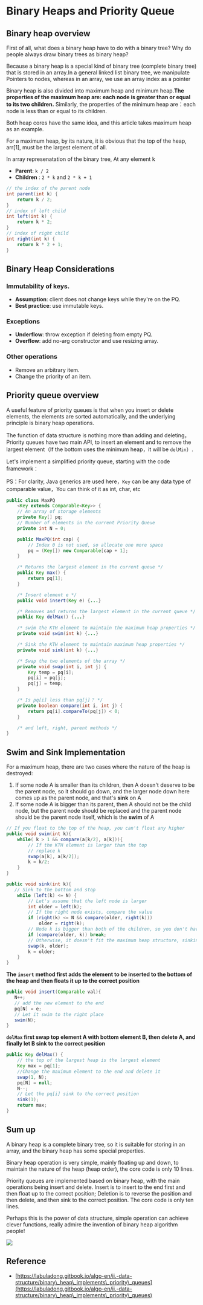 # Binary Heaps and Priority Queue

## Binary heap overview

First of all, what does a binary heap have to do with a binary tree? Why do people always draw binary trees as binary heap?

Because a binary heap is a special kind of binary tree (complete binary tree) that is stored in an array.In a general linked list binary tree, we manipulate Pointers to nodes, whereas in an array, we use an array index as a pointer

Binary heap is also divided into maximum heap and minimum heap.**The properties of the maximum heap are: each node is greater than or equal to its two children.** Similarly, the properties of the minimum heap are：each node is less than or equal to its children.

Both heap cores have the same idea, and this article takes maximum heap as an example.

For a maximum heap, by its nature, it is obvious that the top of the heap, arr\[1], must be the largest element of all.

In array represenatation of the binary tree, At any element k

* **Parent**: `k / 2`
* **Children** : `2 * k` and `2 * k + 1`

```java
// the index of the parent node
int parent(int k) {
    return k / 2;
}
// index of left child
int left(int k) {
    return k * 2;
}
// index of right child
int right(int k) {
    return k * 2 + 1;
}
```

## Binary Heap Considerations

### Immutability of keys.

* **Assumption**: client does not change keys while they're on the PQ.
* **Best practice**: use immutable keys.

### Exceptions

* **Underflow**: throw exception if deleting from empty PQ.
* **Overflow**: add no-arg constructor and use resizing array.

### Other operations

* Remove an arbitrary item.
* Change the priority of an item.

## Priority queue overview

A useful feature of priority queues is that when you insert or delete elements, the elements are sorted automatically, and the underlying principle is binary heap operations.

The function of data structure is nothing more than adding and deleting，Priority queues have two main API, to insert an element and to remove the largest element（If the bottom uses the minimum heap，it will be `delMin`）.

Let's implement a simplified priority queue, starting with the code framework：

PS：For clarity, Java generics are used here，`Key` can be any data type of comparable value，You can think of it as int, char, etc

```java
public class MaxPQ
    <Key extends Comparable<Key>> {
    // An array of storage elements
    private Key[] pq;
    // Number of elements in the current Priority Queue
    private int N = 0;

    public MaxPQ(int cap) {
        // Index 0 is not used, so allocate one more space
        pq = (Key[]) new Comparable[cap + 1];
    }

    /* Returns the largest element in the current queue */
    public Key max() {
        return pq[1];
    }

    /* Insert element e */
    public void insert(Key e) {...}

    /* Removes and returns the largest element in the current queue */
    public Key delMax() {...}

    /* swim the KTH element to maintain the maximum heap properties */
    private void swim(int k) {...}

    /* Sink the KTH element to maintain maximum heap properties */
    private void sink(int k) {...}

    /* Swap the two elements of the array */
    private void swap(int i, int j) {
        Key temp = pq[i];
        pq[i] = pq[j];
        pq[j] = temp;
    }

    /* Is pq[i] less than pq[j]？ */
    private boolean compare(int i, int j) {
        return pq[i].compareTo(pq[j]) < 0;
    }

    /* and left, right, parent methods */
}
```

## Swim and Sink Implementation

For a maximum heap, there are two cases where the nature of the heap is destroyed:

1. If some node A is smaller than its children, then A doesn't deserve to be the parent node, so it should go down, and the larger node down here comes up as the parent node, and that's **sink** on A
2. If some node A is bigger than its parent, then A should not be the child node, but the parent node should be replaced and the parent node should be the parent node itself, which is the **swim** of A

```java
// If you float to the top of the heap, you can't float any higher
public void swim(int k){
    while( k > 1 && compare(a[k/2], a[k])){
        // If the KTH element is larger than the top
        // replace k
        swap(a[k], a[k/2]);
        k = k/2;
    } 
}

public void sink(int k){
   // Sink to the bottom and stop
    while (left(k) <= N) {
        // Let's assume that the left node is larger
        int older = left(k);
        // If the right node exists, compare the value
        if (right(k) <= N && compare(older, right(k)))
            older = right(k);
        // Node k is bigger than both of the children, so you don't have to sink
        if (compare(older, k)) break;
        // Otherwise, it doesn't fit the maximum heap structure, sinking k nodes
        swap(k, older);
        k = older;
    }
}
```

**The** **`insert`** **method first adds the element to be inserted to the bottom of the heap and then floats it up to the correct position**

```java
public void insert(Comparable val){
   N++;
   // add the new element to the end
   pq[N] = e;
   // Let it swim to the right place
   swim(N);
}
```

**`delMax` first swap top element A with bottom element B, then delete A, and finally let B sink to the correct position**

```java
public Key delMax() {
    // the top of the largest heap is the largest element
    Key max = pq[1];
    //Change the maximum element to the end and delete it
    swap(1, N);
    pq[N] = null;
    N--;
    // Let the pq[i] sink to the correct position
    sink(1);
    return max;
}
```

## Sum up

A binary heap is a complete binary tree, so it is suitable for storing in an array, and the binary heap has some special properties.

Binary heap operation is very simple, mainly floating up and down, to maintain the nature of the heap (heap order), the core code is only 10 lines.

Priority queues are implemented based on binary heap, with the main operations being insert and delete. Insert is to insert to the end first and then float up to the correct position; Deletion is to reverse the position and then delete, and then sink to the correct position. The core code is only ten lines.

Perhaps this is the power of data structure, simple operation can achieve clever functions, really admire the invention of binary heap algorithm people!

![](<../../.gitbook/assets/image (25) (1).png>)

## Reference

* [https://labuladong.gitbook.io/algo-en/ii.-data-structure/binary\_heap\_implements\_priority\_queues](https://labuladong.gitbook.io/algo-en/ii.-data-structure/binary\_heap\_implements\_priority\_queues)
